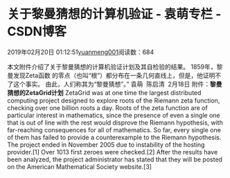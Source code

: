 
# 关于黎曼猜想的计算机验证 - 袁萌专栏 - CSDN博客

2019年02月20日 01:12:51[yuanmeng001](https://me.csdn.net/yuanmeng001)阅读数：684


本文附件介绍了关于黎曼猜想的计算机验证计划及其自检验的结果。
1859年，黎曼发现Zeta函数
的零点（也叫“根”）都分布在一条几何直线上，但是，他证明不了这个事实。
由此，人们称其为“黎曼猜想”。”
袁萌  陈启清  2月18日
附件：**黎曼猜想的ZetaGrid计划**
ZetaGrid was at one time the largest distributed computing project designed to explore roots of the Riemann zeta function, checking over one billion roots a day.
Roots of the zeta function are of particular interest in mathematics, since the presence of even a single one that is out of line with the rest would disprove the Riemann hypothesis, with far-reaching consequences for all of mathematics. So far, every single one of them has failed to provide a counterexample to the Riemann hypothesis.
The project ended in November 2005 due to instability of the hosting provider.[1] Over 1013 first zeroes were checked.[2] After the results have been analyzed, the project administrator has stated that they will be posted on the American Mathematical Society website.[3]

